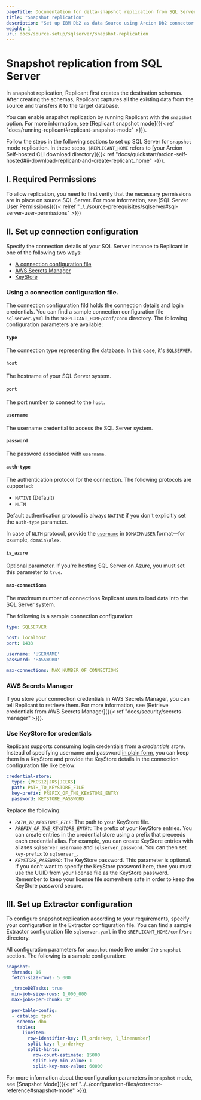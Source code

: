```yaml
---
pageTitle: Documentation for delta-snapshot replication from SQL Server
title: "Snapshot replication"
description: "Set up IBM Db2 as data Source using Arcion Db2 connector. Arcion supports Db2 on Kafka/MQ, Native LUW, and i Series AS/400 platforms."
weight: 1
url: docs/source-setup/sqlserver/snapshot-replication
---
```


# Snapshot replication from SQL Server
In snapshot replication, Replicant first creates the destination schemas. After creating the schemas, Replicant captures all the existing data from the source and transfers it to the target database.

You can enable snapshot replication by running Replicant with the `snapshot` option. For more information, see [Replicant snapshot mode]({{< ref "docs/running-replicant#replicant-snapshot-mode" >}}).

Follow the steps in the following sections to set up SQL Server for `snapshot` mode replication. In these steps, `$REPLICANT_HOME` refers to [your Arcion Self-hosted CLI download directory]({{< ref "docs/quickstart/arcion-self-hosted#ii-download-replicant-and-create-replicant_home" >}}).

## I. Required Permissions

To allow replication, you need to first verify that the necessary permissions are in place on source SQL Server. For more information, see [SQL Server User Permissions]({{< relref "../../source-prerequisites/sqlserver#sql-server-user-permissions" >}})

## II. Set up connection configuration
Specify the connection details of your SQL Server instance to Replicant in one of the following two ways:

- [A connection configuration file](#using-a-connection-configuration-file)
- [AWS Secrets Manager](#aws-secrets-manager)
- [KeyStore](#using-keystore-for-credentials)

### Using a connection configuration file.
The connection configuration fild holds the connection details and login credentials.
You can find a sample connection configuration file `sqlserver.yaml` in the `$REPLICANT_HOME/conf/conn` directory. The following configuration parameters are available:

#### `type`
The connection type representing the database. In this case, it's `SQLSERVER`.

#### `host`
The hostname of your SQL Server system.

#### `port`
The port number to connect to the `host`.

#### `username`
The username credential to access the SQL Server system.

#### `password`
The password associated with `username`.

#### `auth-type`
The authentication protocol for the connection. The following protocols are supported:

- `NATIVE` (Default)
- `NLTM`
    
Default authentication protocol is always `NATIVE` if you don't explicitly set the `auth-type` parameter.

In case of `NLTM` protocol, provide the [`username`](#username) in `DOMAIN\USER` format—for example, `domain\alex`.

#### `is_azure`
Optional parameter. If you're hosting SQL Server on Azure, you must set this parameter to `true`.

#### `max-connections` 
The maximum number of connections Replicant uses to load data into the SQL Server system.

The following is a sample connection configuration:


```YAML
type: SQLSERVER

host: localhost
port: 1433

username: 'USERNAME'
password: 'PASSWORD'

max-connections: MAX_NUMBER_OF_CONNECTIONS
```

### AWS Secrets Manager
If you store your connection credentials in AWS Secrets Manager, you can tell Replicant to retrieve them. For more information, see [Retrieve credentials from AWS Secrets Manager]({{< ref "docs/security/secrets-manager" >}}). 

### Use KeyStore for credentials
Replicant supports consuming login credentials from a _credentials store_. Instead of specifying username and password [in plain form](#using-a-connection-configuration-file), you can keep them in a KeyStore and provide the KeyStore details in the connection configuration file like below:

```YAML
credential-store:
  type: {PKCS12|JKS|JCEKS}
  path: PATH_TO_KEYSTORE_FILE
  key-prefix: PREFIX_OF_THE_KEYSTORE_ENTRY
  password: KEYSTORE_PASSWORD
```

Replace the following:

- *`PATH_TO_KEYSTORE_FILE`*: The path to your KeyStore file.
- *`PREFIX_OF_THE_KEYSTORE_ENTRY`*: The prefix of your KeyStore entries. You can create entries in the credential store using a prefix that preceeds each credential alias. For example, you can create KeyStore entries with aliases `sqlserver_username` and `sqlserver_password`. You can then set `key-prefix` to `sqlserver_`.
- *`KEYSTORE_PASSWORD`*: The KeyStore password. This parameter is optional. If you don’t want to specify the KeyStore password here, then you must use the UUID from your license file as the KeyStore password. Remember to keep your license file somewhere safe in order to keep the KeyStore password secure.

## III. Set up Extractor configuration
To configure snapshot replication according to your requirements, specify your configuration in the Extractor configuration file. You can find a sample Extractor configuration file `sqlserver.yaml` in the `$REPLICANT_HOME/conf/src` directory. 

All configuration parameters for `snapshot` mode live under the `snapshot` section. The following is a sample configuration:

```YAML
snapshot:
  threads: 16
  fetch-size-rows: 5_000

  _traceDBTasks: true
  min-job-size-rows: 1_000_000
  max-jobs-per-chunk: 32

  per-table-config:
  - catalog: tpch      
    schema: dbo
    tables:
      lineitem:
        row-identifier-key: [l_orderkey, l_linenumber]
        split-key: l_orderkey
        split-hints:
          row-count-estimate: 15000
          split-key-min-value: 1
          split-key-max-value: 60000
```

For more information about the configuration parameters in `snapshot` mode, see [Snapshot Mode]({{< ref "../../configuration-files/extractor-reference#snapshot-mode" >}}).
